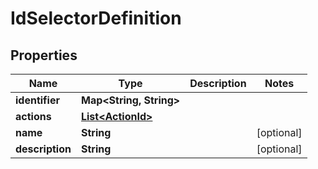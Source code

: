 

# IdSelectorDefinition

## Properties

Name | Type | Description | Notes
------------ | ------------- | ------------- | -------------
**identifier** | **Map&lt;String, String&gt;** |  | 
**actions** | [**List&lt;ActionId&gt;**](ActionId.md) |  | 
**name** | **String** |  |  [optional]
**description** | **String** |  |  [optional]



